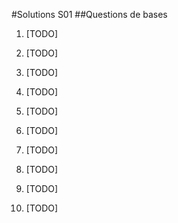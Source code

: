 #Solutions S01
##Questions de bases
1. [TODO]

2. [TODO]

3. [TODO]

4. [TODO]

5. [TODO]

6. [TODO]

7. [TODO]

8. [TODO]

9. [TODO]

10. [TODO]
